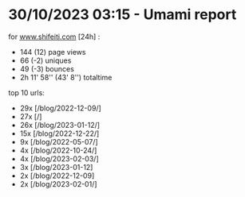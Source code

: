 # 30/10/2023 03:15 - Umami report
for www.shifeiti.com [24h] :

 - 144 (12) page views
 - 66 (-2) uniques
 - 49 (-3) bounces
 - 2h 11' 58'' (43' 8'') totaltime


top 10 urls:
 - 29x [/blog/2022-12-09/]
 - 27x [/]
 - 26x [/blog/2023-01-12/]
 - 15x [/blog/2022-12-22/]
 - 9x [/blog/2022-05-07/]
 - 4x [/blog/2022-10-24/]
 - 4x [/blog/2023-02-03/]
 - 3x [/blog/2023-01-12]
 - 2x [/blog/2022-12-09]
 - 2x [/blog/2023-02-01/]



